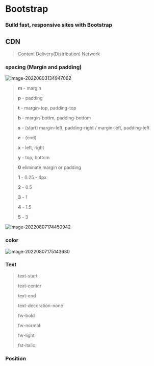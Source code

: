 # Bootstrap

### Build fast, responsive sites with Bootstrap



## CDN



> Content Delivery(Distribution) Network

### spacing (Margin and padding)

![image-20220803134947062](C:\Users\user\AppData\Roaming\Typora\typora-user-images\image-20220803134947062.png)

> **m** - margin
>
> **p** - padding

> **t** - margin-top, padding-top
>
> **b** - margin-bottm, padding-bottom
>
> **s** - (start) margin-left, padding-right / margin-left, padding-left
>
> **e** - (end)
>
> **x** - left, right
>
> **y** - top, bottom

> **0** eliminate margin or padding
>
> **1** - 0.25 - 4px
>
> **2** - 0.5
>
> **3** - 1
>
> **4** - 1.5
>
> **5** - 3

![image-20220807174450942](C:\Users\user\AppData\Roaming\Typora\typora-user-images\image-20220807174450942.png)

### color

![image-20220807175143630](C:\Users\user\AppData\Roaming\Typora\typora-user-images\image-20220807175143630.png)

### Text

> text-start
>
> text-center
>
> text-end
>
> text-decoration-none
>
> fw-bold
>
> fw-normal
>
> fw-light
>
> fst-italic

### Position

